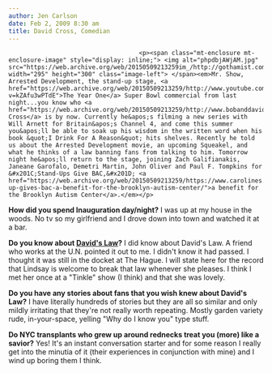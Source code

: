 ```yaml
---
author: Jen Carlson
date: Feb 2, 2009 8:30 am
title: David Cross, Comedian
---
```


	
										<p><span class="mt-enclosure mt-enclosure-image" style="display: inline;"> <img alt="phpdbjAWjAM.jpg" src="https://web.archive.org/web/20150509213259im_/http://gothamist.com/attachments/arts_jen/phpdbjAWjAM.jpg" width="295" height="300" class="image-left"> </span><em>Mr. Show, Arrested Development, the stand-up stage, <a href="https://web.archive.org/web/20150509213259/http://www.youtube.com/watch?v=kZAfu3wPTdE">The Year One</a> Super Bowl commercial from last night...you know who <a href="https://web.archive.org/web/20150509213259/http://www.bobanddavid.com/">David Cross</a> is by now. Currently he&apos;s filming a new series with Will Arnett for Britain&apos;s Channel 4, and come this summer you&apos;ll be able to soak up his wisdom in the written word when his book &quot;I Drink For A Reason&quot; hits shelves. Recently he told us about the Arrested Development movie, an upcoming Squeakel, and what he thinks of a law banning fans from talking to him. Tomorrow night he&apos;ll return to the stage, joining Zach Galifianakis, Janeane Garofalo, Demetri Martin, John Oliver and Paul F. Tompkins for &#x201C;Stand-Ups Give BAC,&#x201D; <a href="https://web.archive.org/web/20150509213259/https://www.carolines.com/#/page/event/130/stand-up-gives-bac-a-benefit-for-the-brooklyn-autism-center/">a benefit for the Brooklyn Autism Center</a>.</em></p>

<p><strong>How did you spend Inauguration day/night?</strong> I was up at my house in the woods. No tv so my girlfriend and I drove down into town and watched it at a bar.</p>

<p><strong>Do you know about <a href="https://web.archive.org/web/20150509213259/http://www.lindsayism.com/2006/06/davids_law.html">David&apos;s Law</a>?</strong> I did know about David&apos;s Law. A friend who works at the U.N. pointed it out to me. I didn&apos;t know it had passed. I thought it was still in the docket at The Hague. I will state here for the record that Lindsay is welcome to break that law whenever she pleases. I think I met her once at a &quot;Tinkle&quot; show (I think) and that she was lovely.</p>

<p><strong>Do you have any stories about fans that you wish knew about David&apos;s Law?</strong> I have literally hundreds of stories but they are all so similar and only mildly irritating that they&apos;re not really worth repeating. Mostly garden variety rude, in-your-space, yelling &quot;Why do I know you&quot; type stuff.</p>

<p><strong>Do NYC transplants who grew up around rednecks treat you (more) like a savior?</strong> Yes! It&apos;s an instant conversation starter and for some reason I really get into the minutia of it (their experiences in conjunction with mine) and I wind up boring them I think.</p>					
										
									
				